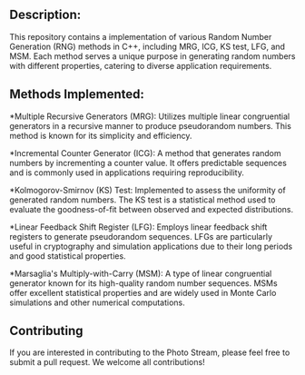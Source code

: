## Description:
<p id="description">This repository contains a implementation of various Random Number Generation (RNG) methods in C++, including MRG, ICG, KS test, LFG, and MSM. Each method serves a unique purpose in generating random numbers with different properties, catering to diverse application requirements.</p>

 


<h2> Methods Implemented:</h2>

*Multiple Recursive Generators (MRG): Utilizes multiple linear congruential generators in a recursive manner to produce pseudorandom numbers. This method is known for its simplicity and efficiency.

*Incremental Counter Generator (ICG): A method that generates random numbers by incrementing a counter value. It offers predictable sequences and is commonly used in applications requiring reproducibility.

*Kolmogorov-Smirnov (KS) Test: Implemented to assess the uniformity of generated random numbers. The KS test is a statistical method used to evaluate the goodness-of-fit between observed and expected distributions.

*Linear Feedback Shift Register (LFG): Employs linear feedback shift registers to generate pseudorandom sequences. LFGs are particularly useful in cryptography and simulation applications due to their long periods and good statistical properties.

*Marsaglia's Multiply-with-Carry (MSM): A type of linear congruential generator known for its high-quality random number sequences. MSMs offer excellent statistical properties and are widely used in Monte Carlo simulations and other numerical computations.




## Contributing
If you are interested in contributing to the Photo Stream, please feel free to submit a pull request. We welcome all contributions!


